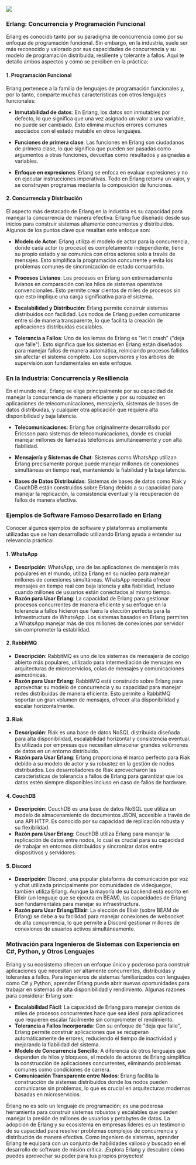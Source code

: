 ![](https://github.com/user-attachments/assets/448f899b-fa17-4ae8-9859-37ba3640ccaa)

### Erlang: Concurrencia y Programación Funcional

Erlang es conocido tanto por su paradigma de concurrencia como por su enfoque de programación funcional. Sin embargo, en la industria, suele ser más reconocido y valorado por sus capacidades de concurrencia y su modelo de programación distribuida, resiliente y tolerante a fallos. Aquí te detallo ambos aspectos y cómo se perciben en la práctica:

#### 1. Programación Funcional

Erlang pertenece a la familia de lenguajes de programación funcionales y, por lo tanto, comparte muchas características con otros lenguajes funcionales:

- **Inmutabilidad de datos**: En Erlang, los datos son inmutables por defecto, lo que significa que una vez asignado un valor a una variable, no puede ser cambiado. Esto elimina muchos errores comunes asociados con el estado mutable en otros lenguajes.

- **Funciones de primera clase**: Las funciones en Erlang son ciudadanos de primera clase, lo que significa que pueden ser pasadas como argumentos a otras funciones, devueltas como resultados y asignadas a variables.

- **Enfoque en expresiones**: Erlang se enfoca en evaluar expresiones y no en ejecutar instrucciones imperativas. Todo en Erlang retorna un valor, y se construyen programas mediante la composición de funciones.

#### 2. Concurrencia y Distribución

El aspecto más destacado de Erlang en la industria es su capacidad para manejar la concurrencia de manera efectiva. Erlang fue diseñado desde sus inicios para construir sistemas altamente concurrentes y distribuidos. Algunos de los puntos clave que resaltan este enfoque son:

- **Modelo de Actor**: Erlang utiliza el modelo de actor para la concurrencia, donde cada actor (o proceso) es completamente independiente, tiene su propio estado y se comunica con otros actores solo a través de mensajes. Esto simplifica la programación concurrente y evita los problemas comunes de sincronización de estado compartido.

- **Procesos Livianos**: Los procesos en Erlang son extremadamente livianos en comparación con los hilos de sistemas operativos convencionales. Esto permite crear cientos de miles de procesos sin que esto implique una carga significativa para el sistema.

- **Escalabilidad y Distribución**: Erlang permite construir sistemas distribuidos con facilidad. Los nodos de Erlang pueden comunicarse entre sí de manera transparente, lo que facilita la creación de aplicaciones distribuidas escalables.

- **Tolerancia a Fallos**: Uno de los lemas de Erlang es "let it crash" ("deja que falle"). Esto significa que los sistemas en Erlang están diseñados para manejar fallos de manera automática, reiniciando procesos fallidos sin afectar el sistema completo. Los supervisores y los árboles de supervisión son fundamentales en este enfoque.

### En la Industria: Concurrencia y Resiliencia

En el mundo real, Erlang se elige principalmente por su capacidad de manejar la concurrencia de manera eficiente y por su robustez en aplicaciones de telecomunicaciones, mensajería, sistemas de bases de datos distribuidas, y cualquier otra aplicación que requiera alta disponibilidad y baja latencia.

- **Telecomunicaciones**: Erlang fue originalmente desarrollado por Ericsson para sistemas de telecomunicaciones, donde es crucial manejar millones de llamadas telefónicas simultáneamente y con alta fiabilidad.

- **Mensajería y Sistemas de Chat**: Sistemas como WhatsApp utilizan Erlang precisamente porque puede manejar millones de conexiones simultáneas en tiempo real, manteniendo la fiabilidad y la baja latencia.

- **Bases de Datos Distribuidas**: Sistemas de bases de datos como Riak y CouchDB están construidos sobre Erlang debido a su capacidad para manejar la replicación, la consistencia eventual y la recuperación de fallos de manera efectiva.

### Ejemplos de Software Famoso Desarrollado en Erlang

Conocer algunos ejemplos de software y plataformas ampliamente utilizadas que se han desarrollado utilizando Erlang ayuda a entender su relevancia práctica:

#### 1. **WhatsApp**

- **Descripción**: WhatsApp, una de las aplicaciones de mensajería más populares en el mundo, utiliza Erlang en su núcleo para manejar millones de conexiones simultáneas. WhatsApp necesita ofrecer mensajes en tiempo real con baja latencia y alta fiabilidad, incluso cuando millones de usuarios están conectados al mismo tiempo.
- **Razón para Usar Erlang**: La capacidad de Erlang para gestionar procesos concurrentes de manera eficiente y su enfoque en la tolerancia a fallos hicieron que fuera la elección perfecta para la infraestructura de WhatsApp. Los sistemas basados en Erlang permiten a WhatsApp manejar más de dos millones de conexiones por servidor sin comprometer la estabilidad.

#### 2. **RabbitMQ**

- **Descripción**: RabbitMQ es uno de los sistemas de mensajería de código abierto más populares, utilizado para intermediación de mensajes en arquitecturas de microservicios, colas de mensajes y comunicaciones asincrónicas. 
- **Razón para Usar Erlang**: RabbitMQ está construido sobre Erlang para aprovechar su modelo de concurrencia y su capacidad para manejar redes distribuidas de manera eficiente. Esto permite a RabbitMQ soportar un gran volumen de mensajes, ofrecer alta disponibilidad y escalar horizontalmente.

#### 3. **Riak**

- **Descripción**: Riak es una base de datos NoSQL distribuida diseñada para alta disponibilidad, escalabilidad horizontal y consistencia eventual. Es utilizada por empresas que necesitan almacenar grandes volúmenes de datos en un entorno distribuido.
- **Razón para Usar Erlang**: Erlang proporciona el marco perfecto para Riak debido a su modelo de actor y su robustez en la gestión de nodos distribuidos. Los desarrolladores de Riak aprovecharon las características de tolerancia a fallos de Erlang para garantizar que los datos estén siempre disponibles incluso en caso de fallos de hardware.

#### 4. **CouchDB**

- **Descripción**: CouchDB es una base de datos NoSQL que utiliza un modelo de almacenamiento de documentos JSON, accesible a través de una API HTTP. Es conocido por su capacidad de replicación robusta y su flexibilidad.
- **Razón para Usar Erlang**: CouchDB utiliza Erlang para manejar la replicación de datos entre nodos, lo cual es crucial para su capacidad de trabajar en entornos distribuidos y sincronizar datos entre dispositivos y servidores.

#### 5. **Discord**

- **Descripción**: Discord, una popular plataforma de comunicación por voz y chat utilizada principalmente por comunidades de videojuegos, también utiliza Erlang. Aunque la mayoría de su backend está escrito en Elixir (un lenguaje que se ejecuta en BEAM), las capacidades de Erlang son fundamentales para manejar su infraestructura.
- **Razón para Usar Erlang/Elixir**: La elección de Elixir (sobre BEAM de Erlang) se debe a su facilidad para manejar conexiones de websocket de alta concurrencia, lo que permite a Discord gestionar millones de conexiones de usuarios activos simultáneamente.

### Motivación para Ingenieros de Sistemas con Experiencia en C#, Python, y Otros Lenguajes

Erlang y su ecosistema ofrecen un enfoque único y poderoso para construir aplicaciones que necesitan ser altamente concurrentes, distribuidas y tolerantes a fallos. Para ingenieros de sistemas familiarizados con lenguajes como C# y Python, aprender Erlang puede abrir nuevas oportunidades para trabajar en sistemas de alta disponibilidad y rendimiento. Algunas razones para considerar Erlang son:

- **Escalabilidad Fácil**: La capacidad de Erlang para manejar cientos de miles de procesos concurrentes hace que sea ideal para aplicaciones que requieren escalar fácilmente sin comprometer el rendimiento.
- **Tolerancia a Fallos Incorporada**: Con su enfoque de "deja que falle", Erlang permite construir aplicaciones que se recuperan automáticamente de errores, reduciendo el tiempo de inactividad y mejorando la fiabilidad del sistema.
- **Modelo de Concurrencia Sencillo**: A diferencia de otros lenguajes que dependen de hilos y bloqueos, el modelo de actores de Erlang simplifica la construcción de aplicaciones concurrentes, eliminando problemas comunes como condiciones de carrera.
- **Comunicación Transparente entre Nodos**: Erlang facilita la construcción de sistemas distribuidos donde los nodos pueden comunicarse sin problemas, lo que es crucial en arquitecturas modernas basadas en microservicios.

Erlang no es solo un lenguaje de programación; es una poderosa herramienta para construir sistemas robustos y escalables que pueden manejar la presión de millones de usuarios y petabytes de datos. La adopción de Erlang y su ecosistema en empresas líderes es un testimonio de su capacidad para resolver problemas complejos de concurrencia y distribución de manera efectiva. Como ingeniero de sistemas, aprender Erlang te equipará con un conjunto de habilidades valioso y buscado en el desarrollo de software de misión crítica. ¡Explora Erlang y descubre cómo puedes aprovechar su poder para tus propios proyectos!

